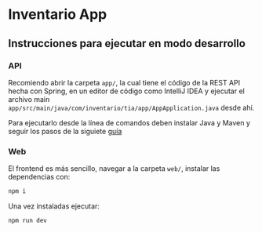 # Inventario App

## Instrucciones para ejecutar en modo desarrollo

### API

Recomiendo abrir la carpeta `app/`, la cual tiene el código de la REST API hecha con Spring, en un editor de código como IntelliJ IDEA y ejecutar el archivo main `app/src/main/java/com/inventario/tia/app/AppApplication.java` desde ahí.

Para ejecutarlo desde la línea de comandos deben instalar Java y Maven y seguir los pasos de la siguiete [guía](https://docs.spring.io/spring-boot/maven-plugin/run.html)

### Web

El frontend es más sencillo, navegar a la carpeta `web/`, instalar las dependencias con:

```bash
npm i
```

Una vez instaladas ejecutar:

```bash
npm run dev
```
